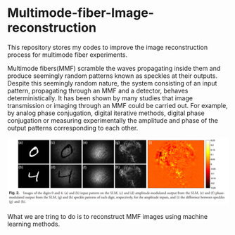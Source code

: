 # Multimode-fiber-Image-reconstruction
This repository stores my codes to improve the image reconstruction process for multimode fiber experiments. 

Multimode fibers(MMF) scramble the waves propagating inside them and produce seemingly random patterns known as speckles at their outputs. Despite this seemingly random nature, the system consisting of an input pattern, propagating through an MMF and a detector, behaves deterministically. It has been shown by many studies that image transmission or imaging through an MMF could be carried out. For example, by analog phase conjugation, digital iterative methods, digital phase conjugation or measuring experimentally the amplitude and phase of the output patterns corresponding to each other.

![Multimode Fiber Images](https://github.com/zhuchangyan/Multimode-fiber-Image-reconstruction/blob/master/images/1.PNG)

What we are tring to do is to reconstruct MMF images using machine learning methods.
